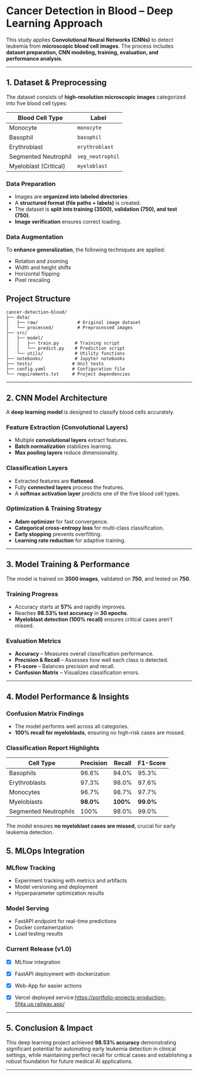 # Cancer Detection in Blood – Deep Learning Approach

This study applies **Convolutional Neural Networks (CNNs)** to detect leukemia from **microscopic blood cell images**. The process includes **dataset preparation, CNN modeling, training, evaluation, and performance analysis**.

---

## 1. Dataset & Preprocessing  

The dataset consists of **high-resolution microscopic images** categorized into five blood cell types:  

| Blood Cell Type        | Label            |
|------------------------|-----------------|
| Monocyte              | `monocyte`       |
| Basophil              | `basophil`       |
| Erythroblast          | `erythroblast`   |
| Segmented Neutrophil  | `seg_neutrophil` |
| Myeloblast (Critical) | `myeloblast`     |

### Data Preparation  
- Images are **organized into labeled directories**.  
- A **structured format (file paths + labels)** is created.  
- The dataset is **split into training (3500), validation (750), and test (750)**.  
- **Image verification** ensures correct loading.  

### Data Augmentation  
To **enhance generalization**, the following techniques are applied:  

- Rotation and zooming  
- Width and height shifts  
- Horizontal flipping  
- Pixel rescaling  

## Project Structure
```
cancer-detection-blood/
├── data/
│   ├── raw/               # Original image dataset
│   └── processed/         # Preprocessed images
├── src/
│   ├── model/            
│   │   ├── train.py      # Training script
│   │   └── predict.py    # Prediction script
│   └── utils/            # Utility functions
├── notebooks/            # Jupyter notebooks
├── tests/               # Unit tests
├── config.yaml          # Configuration file
└── requirements.txt     # Project dependencies
```
---

## 2. CNN Model Architecture  

A **deep learning model** is designed to classify blood cells accurately.  

### Feature Extraction (Convolutional Layers)
- Multiple **convolutional layers** extract features.  
- **Batch normalization** stabilizes learning.  
- **Max pooling layers** reduce dimensionality.  

### Classification Layers
- Extracted features are **flattened**.  
- Fully **connected layers** process the features.  
- A **softmax activation layer** predicts one of the five blood cell types.  

### Optimization & Training Strategy
- **Adam optimizer** for fast convergence.  
- **Categorical cross-entropy loss** for multi-class classification.  
- **Early stopping** prevents overfitting.  
- **Learning rate reduction** for adaptive training.  

---

## 3. Model Training & Performance  

The model is trained on **3500 images**, validated on **750**, and tested on **750**.  

### Training Progress
- Accuracy starts at **57%** and rapidly improves.  
- Reaches **98.53% test accuracy** in **30 epochs**.  
- **Myeloblast detection (100% recall)** ensures critical cases aren’t missed.  

### Evaluation Metrics
- **Accuracy** – Measures overall classification performance.  
- **Precision & Recall** – Assesses how well each class is detected.  
- **F1-score** – Balances precision and recall.  
- **Confusion Matrix** – Visualizes classification errors.  

---

## 4. Model Performance & Insights  

### Confusion Matrix Findings
- The model performs well across all categories.  
- **100% recall for myeloblasts**, ensuring no high-risk cases are missed.  

### Classification Report Highlights
| Cell Type       | Precision | Recall  | F1-Score |
|----------------|-----------|---------|----------|
| Basophils     | 96.6%     | 94.0%   | 95.3%    |
| Erythroblasts | 97.3%     | 98.0%   | 97.6%    |
| Monocytes     | 96.7%     | 98.7%   | 97.7%    |
| Myeloblasts   | **98.0%** | **100%** | **99.0%** |
| Segmented Neutrophils | 100% | 98.0%  | 99.0%    |

The model ensures **no myeloblast cases are missed**, crucial for early leukemia detection.

## 5. MLOps Integration

### MLflow Tracking
- Experiment tracking with metrics and artifacts
- Model versioning and deployment
- Hyperparameter optimization results

### Model Serving
- FastAPI endpoint for real-time predictions
- Docker containerization
- Load testing results

### Current Release (v1.0)
- [x] MLflow integration
- [x] FastAPI deployment with dockerization
- [x] Web-App for easier actions 
- [x] Vercel deployed service:https://portfolio-projects-production-5f4a.up.railway.app/


---
## 5. Conclusion & Impact

This deep learning project achieved **98.53% accuracy** demonstrating significant potential for automating early leukemia detection in clinical settings, while maintaining perfect recall for critical cases and establishing a robust foundation for future medical AI applications.

---
